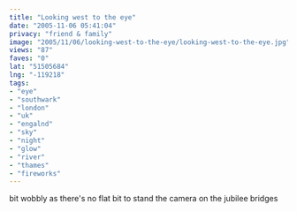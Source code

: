 ```yaml
---
title: "Looking west to the eye"
date: "2005-11-06 05:41:04"
privacy: "friend & family"
image: "2005/11/06/looking-west-to-the-eye/looking-west-to-the-eye.jpg"
views: "87"
faves: "0"
lat: "51505684"
lng: "-119218"
tags:
- "eye"
- "southwark"
- "london"
- "uk"
- "engalnd"
- "sky"
- "night"
- "glow"
- "river"
- "thames"
- "fireworks"
---
```

bit wobbly as there's no flat bit to stand the camera on the jubilee bridges
